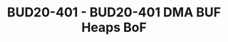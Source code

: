 ---
categories:
- bud20
description: Quick review of the DMA BUF Heap interface and planned next steps. Open
  discussion on priorities and issues people are having in transitioning over to using
  the interface.
image:
  featured: 'true'
  path: https://static.linaro.org/connect/bud20/images/BUD20-401.png
session_id: BUD20-401
session_speakers:
- speaker_bio: AOSP devboard and Kernel developer
  speaker_company: Linaro
  speaker_image: http://avatars.sched.co/3/30/517344/avatar.jpg.320x320px.jpg?b7b
  speaker_name: John Stultz
  speaker_position: Kernel Developer / AOSP devboards
  speaker_role: attendee, speaker
- speaker_bio: Sumit leads a motivated team of kernel engineers who work on everything
    kernel - and sometimes non-kernel too - within LCG.
  speaker_company: Linaro Ltd
  speaker_image: http://avatars.sched.co/1/b8/1747164/avatar.jpg.320x320px.jpg?a70
  speaker_name: Sumit Semwal
  speaker_position: Lead, LCG Kernel Team
  speaker_role: attendee, speaker
session_track: Android
tag: session
tags: Android
title: BUD20-401 - BUD20-401 DMA BUF Heaps BoF
---